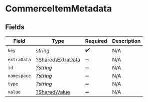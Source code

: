 # CommerceItemMetadata


## Fields

| Field                                                 | Type                                                  | Required                                              | Description                                           |
| ----------------------------------------------------- | ----------------------------------------------------- | ----------------------------------------------------- | ----------------------------------------------------- |
| `key`                                                 | *string*                                              | :heavy_check_mark:                                    | N/A                                                   |
| `extraData`                                           | [?Shared\ExtraData](../../Models/Shared/ExtraData.md) | :heavy_minus_sign:                                    | N/A                                                   |
| `id`                                                  | *?string*                                             | :heavy_minus_sign:                                    | N/A                                                   |
| `namespace`                                           | *?string*                                             | :heavy_minus_sign:                                    | N/A                                                   |
| `type`                                                | *?string*                                             | :heavy_minus_sign:                                    | N/A                                                   |
| `value`                                               | [?Shared\Value](../../Models/Shared/Value.md)         | :heavy_minus_sign:                                    | N/A                                                   |